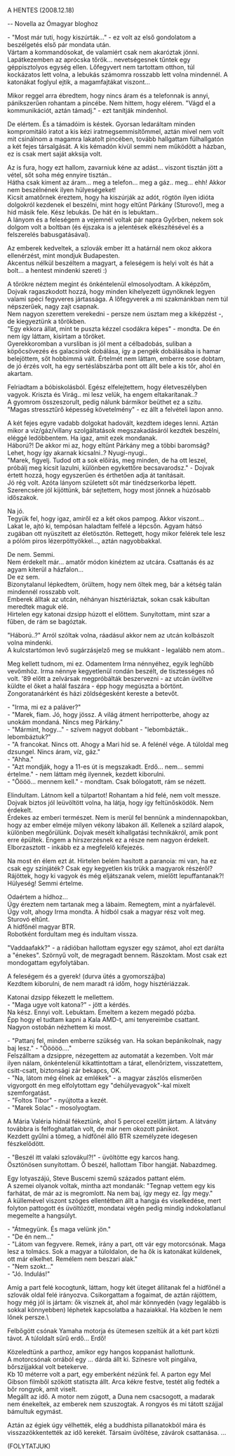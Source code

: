 A HENTES (2008.12.18)

  -- Novella az Ómagyar bloghoz


\- "Most már tuti, hogy kiszúrták..." - ez volt az első gondolatom a beszélgetés első pár mondata után.\
Vártam a kommandósokat, de valamiért csak nem akaróztak jönni. Lapátkezemben az aprócska tőrök... nevetségesnek tűntek egy géppisztolyos egység ellen. Lőfegyvert nem tartottam otthon, túl kockázatos lett volna, a lebukás számomra rosszabb lett volna mindennél.
A katonákat foglyul ejtik, a magamfajtákat viszont...

Mikor reggel arra ébredtem, hogy nincs áram és a telefonnak is annyi, pánikszerűen rohantam a pincébe. Nem hittem, hogy elérem. "Vágd el a kommunikációt, aztán támadj." - ezt tanítják mindenhol.

De elértem. És a támadóim is késtek. Gyorsan ledaráltam minden kompromitáló iratot a kis kézi iratmegsemmisítőmmel, aztán mivel nem volt mit csinálnom a magamra lakatolt pincében, tovább hallgattam fülhallgatón a két fejes társalgását. A kis kémadón kívül semmi nem működött a házban, ez is csak mert saját akksija volt.

Az is fura, hogy ezt hallom, zavarniuk kéne az adást... viszont tisztán jött a vétel, sőt soha még ennyire tisztán..\
Hátha csak kiment az áram... meg a telefon... meg a gáz.. meg... ehh! Akkor nem beszélnének ilyen hülyeségeket!\
Kicsit amatőrnek éreztem, hogy ha kiszúrják az adót, rögtön ilyen idióta dolgokról kezdenek el beszélni, mint hogy eltűnt Párkány (Sturovo!), meg a híd másik fele. Kész lebukás. De hát én is lebuktam..\
A lányom és a feleségem a vejemnél voltak pár napra Győrben, nekem sok dolgom volt a boltban (és éjszaka is a jelentések elkészítésével és a felszerelés babusgatásával).

Az emberek kedveltek, a szlovák ember itt a határnál nem okoz akkora ellenérzést, mint mondjuk Budapesten.\
Akcentus nélkül beszéltem a magyart, a feleségem is helyi volt és hát a bolt... a hentest mindenki szereti :)

A tőrökre néztem megint és önkéntelenül elmosolyodtam. A kiképzőm, Dojvak ragaszkodott hozzá, hogy minden kihelyezett ügynöknek legyen valami spéci fegyveres jártassága. A lőfegyverek a mi szakmánkban nem túl népszerűek, nagy zajt csapnak.\
Nem nagyon szerettem verekedni - persze nem úsztam meg a kiképzést -, de kiegyeztünk a tőrökben.\
"Egy ekkora állat, mint te puszta kézzel csodákra képes" - mondta. De én nem így láttam, kisírtam a tőröket.\
Gyerekkoromban a vursliban is jól ment a célbadobás, suliban a köpőcsövezés és galacsinok dobálása, így a pengék dobálásába is hamar belejöttem, sőt hobbimmá vált. Értelmét nem láttam, emberre sose dobtam, de jó érzés volt, ha egy sertéslábszárba pont ott állt bele a kis tőr, ahol én akartam.

Felriadtam a bóbiskolásból. Egész elfelejtettem, hogy életveszélyben vagyok. Kriszta és Virág.. mi lesz velük, ha engem eltakarítanak..?\
A gyomrom összeszorult, pedig nálunk bármikor beüthet ez a szitu.\
"Magas stressztűrő képesség követelmény" - ez állt a felvételi lapon anno.

A két fejes egyre vadabb dolgokat hadovált, kezdtem ideges lenni. Aztán mikor a víz/gáz/villany szolgáltatások megszakadásáról kezdtek beszélni, eléggé ledöbbentem. Ha igaz, amit ezek mondanak.\
Háború?! De akkor mi az, hogy eltűnt Párkány meg a többi baromság?\
Lehet, hogy így akarnak kicsalni..? Nyugi-nyugi..\
"Marek, figyelj. Tudod ott a sok előírás, meg minden, de ha ott leszel, próbálj meg kicsit lazulni, különben egykettőre becsavarodsz." - Dojvak értett hozzá, hogy egyszerűen és érthetően adja át tanításait.\
Jó rég volt. Azóta lányom született sőt már tinédzserkorba lépett. Szerencsére jól kijöttünk, bár sejtettem, hogy most jönnek a húzósabb időszakok.

Na jó.\
Tegyük fel, hogy igaz, amiről ez a két okos pampog. Akkor viszont...\
Lakat le, ajtó ki, tempósan haladtam felfelé a lépcsőn. Agyam hátsó zugában ott nyüszített az életösztön. Rettegett, hogy mikor felérek tele lesz a pólóm piros lézerpöttyökkel..., aztán nagyobbakkal.

De nem. Semmi.\
Nem érdekelt már... amatőr módon kinéztem az utcára. Csattanás és az agyam kiterül a házfalon...\
De ez sem.\
Bizonytalanul lépkedtem, örültem, hogy nem öltek meg, bár a kétség talán mindennél rosszabb volt.\
Emberek álltak az utcán, néhányan hisztériáztak, sokan csak kábultan meredtek maguk elé.\
Hirtelen egy katonai dzsipp húzott el előttem. Sunyítottam, mint szar a fűben, de rám se bagóztak.

"Háború..?" Arról szóltak volna, ráadásul akkor nem az utcán kolbászolt volna mindenki.\
A kulcstartómon levő sugárzásjelző meg se mukkant - legalább nem atom..

Meg kellett tudnom, mi ez. Odamentem Irma nénnyéhez, egyik leghűbb vevőmhöz. Irma nénnye kegyetlenül rondán beszélt, de tisztességes nő volt. '89 előtt a zelvársak megpróbálták beszervezni - az utcán üvöltve küldte el őket a halál faszára - épp hogy megúszta a börtönt. Zongoratanárként és házi zöldségesként kereste a betevőt.

\- "Irma, mi ez a paláver?"\
\- "Marek, fiam. Jó, hogy jössz. A világ átment herripotterbe, ahogy az unokám mondaná. Nincs meg Párkány."\
\- "Mármint, hogy..." - szívem nagyot dobbant - "lebombázták.. lebombáztuk?"\
\- "A francokat. Nincs ott. Ahogy a Mari híd se. A felénél vége. A túloldal meg dzsungel. Nincs áram, víz, gáz."\
\- "Ahha."\
\- "Azt mondják, hogy a 11-es út is megszakadt. Erdő... nem... semmi értelme." - nem láttam még ilyennek, kezdett kiborulni.\
\- "Öööö... mennem kell." - mondtam. Csak bólogatott, rám se nézett.

Elindultam. Látnom kell a túlpartot! Rohantam a híd felé, nem volt messze. Dojvak biztos jól leüvöltött volna, ha látja, hogy így feltünősködök. Nem érdekelt.\
Érdekes az emberi természet. Nem is merül fel bennünk a mindennapokban, hogy az ember elméje milyen vékony lábakon áll. Kellenek a szilárd alapok, különben megőrülünk. Dojvak mesélt kihallgatási technikákról, amik pont erre épültek. Engem a hírszerzésnek ez a része nem nagyon érdekelt. Elborzasztott - inkább ez a megfelelő kifejezés.

Na most én élem ezt át. Hirtelen belém hasított a paranoia: mi van, ha ez csak egy színjáték? Csak egy kegyetlen kis trükk a magyarok részéről? Rájöttek, hogy ki vagyok és még eljátszanak velem, mielőtt lepuffantanak?!
Hülyeség! Semmi értelme.

Odaértem a hídhoz...\
Úgy éreztem nem tartanak meg a lábaim. Remegtem, mint a nyárfalevél.\
Úgy volt, ahogy Irma mondta. A hídból csak a magyar rész volt meg. Sturovó eltűnt.\
A hídfőnél magyar BTR.\
Robotként fordultam meg és indultam vissza.

"Vaddaafakk?" - a rádióban hallottam egyszer egy számot, ahol ezt darálta a "énekes". Szörnyű volt, de megragadt bennem. Rászoktam. Most csak ezt mondogattam egyfolytában.

A feleségem és a gyerek! (durva ütés a gyomorszájba)\
Kezdtem kiborulni, de nem maradt rá időm, hogy hisztériázzak.

Katonai dzsipp fékezett le mellettem.\
\- "Maga ugye volt katona?" - jött a kérdés.\
Na kész. Ennyi volt. Lebuktam. Emeltem a kezem megadó pózba.\
Épp hogy el tudtam kapni a Kala AMD-t, ami tenyereimbe csattant.\
Nagyon ostobán nézhettem ki most.

\- "Pattanj fel, minden emberre szükség van. Ha sokan bepánikolnak, nagy baj lesz."
\- "Ööööö...."\
Felszálltam a dzsippre, nézegettem az automatát a kezemben. Volt már ilyen nálam, önkéntelenül kikattintottam a tárat, ellenőriztem, visszatettem, csitt-csatt, biztonsági zár bekapcs, OK.\
\- "Na, látom még élnek az emlékek" - a magyar zászlós elismerően vigyorgott én meg elfolytottam egy "dehülyevagyok"-kal mixelt szemforgatást.\
\- "Foltos Tibor" - nyújtotta a kezét.\
\- "Marek Solac" - mosolyogtam.

A Mária Valéria hídnál fékeztünk, ahol 5 perccel ezelőtt jártam. A látvány továbbra is felfoghatatlan volt, de már nem okozott pánikot.\
Kezdett gyűlni a tömeg, a hídfőnél álló BTR személyzete idegesen fészkelődött.

\- "Beszél itt valaki szlovákul?!" - üvöltötte egy karcos hang.\
Ösztönösen sunyítottam. Ő beszél, hallottam Tibor hangját. Nabazdmeg.

Egy lotyaszájú, Steve Buscemi szemű százados pattant elém.\
A szemei olyanok voltak, mintha azt mondanák: "Tegnap vettem egy kis farhátat, de már az is megromlott. Na nem baj, így megy ez. Így megy."\
A küllemével viszont szöges ellentétben állt a hangja és viselkedése, mert folyton pattogott és üvöltözött, mondatai végén pedig mindig indokolatlanul megemelte a hangsúlyt.

\- "Átmegyünk. És maga velünk jön."\
\- "De én nem..."\
\- "Látom van fegyvere. Remek, irány a part, ott vár egy motorcsónak. Maga lesz a tolmács. Sok a magyar a túloldalon, de ha ők is katonákat küldenek, ott már elkelhet. Remélem nem beszari alak."\
\- "Nem szokt..."\
\- "Jó. Indulás!"

Amíg a part felé kocogtunk, láttam, hogy két üteget állítanak fel a hídfőnél a szlovák oldal felé irányozva. Csikorgattam a fogaimat, de aztán rájöttem, hogy még jól is jártam: ők visznek át, ahol már könnyedén (vagy legalább is sokkal könnyebben) léphetek kapcsolatba a hazaiakkal. Ha közben le nem lőnek persze.\

Felbőgött csónak Yamaha motorja és ütemesen szeltük át a két part közti távot. A túloldalt sűrű erdő... Erdő!

Közeledtünk a parthoz, amikor egy hangos koppanást hallottunk.\
A motorcsónak orrából egy ... dárda állt ki. Színesre volt pingálva, bőrszíjjakkal volt betekerve.\
Kb 10 méterre volt a part, egy emberként nézünk fel. A parton egy Mel Gibson filmből szökött statiszta állt. Arca kékre festve, testét alig fedték a bőr rongyok, amit viselt.\
Megállt az idő. A motor nem zúgott, a Duna nem csacsogott, a madarak nem énekeltek, az emberek nem szuszogtak. A rongyos és mi tátott szájjal bámultuk egymást.

Aztán az égiek úgy vélhették, elég a buddhista pillanatokból mára és visszazökkentették az idő kerekét. Társaim üvöltése, závárok csattanása. ...

(FOLYTATJUK)

